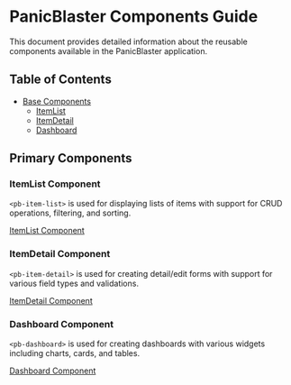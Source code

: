 # PanicBlaster Components Guide

This document provides detailed information about the reusable components available in the PanicBlaster application.

## Table of Contents

- [Base Components](#primary-components)
  - [ItemList](#itemlist-component)
  - [ItemDetail](#itemdetail-component)
  - [Dashboard](#dashboard-component)

## Primary Components

### ItemList Component

`<pb-item-list>` is used for displaying lists of items with support for CRUD operations, filtering, and sorting.

[ItemList Component](item-list/ITEM-LIST.md)

### ItemDetail Component

`<pb-item-detail>` is used for creating detail/edit forms with support for various field types and validations.

[ItemDetail Component](item-detail/ITEM-DETAIL.md)

### Dashboard Component

`<pb-dashboard>` is used for creating dashboards with various widgets including charts, cards, and tables.

[Dashboard Component](dashboard/DASHBOARD.md)
